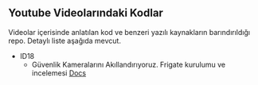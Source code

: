 ## Youtube Videolarındaki Kodlar
Videolar içerisinde anlatılan kod ve benzeri yazılı kaynakların barındırıldığı repo. Detaylı liste aşağıda mevcut.

* ID18
  * Güvenlik Kameralarını Akıllandırıyoruz. Frigate kurulumu ve incelemesi [Docs](https://github.com/mandev0/yt/id18)
